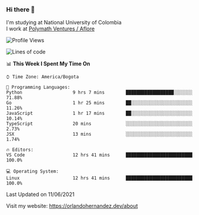 ### Hi there 👋


<!--**AR4Z/AR4Z** is a ✨ _special_ ✨ repository because its `README.md` (this file) appears on your GitHub profile.

Here are some ideas to get you started:-->
I'm studying at National University of Colombia
<br>
I work at <a href="https://www.aflore.co/">Polymath Ventures / Aflore</a>
<br>

<!--START_SECTION:waka-->
![Profile Views](http://img.shields.io/badge/Profile%20Views-4-blue)

![Lines of code](https://img.shields.io/badge/From%20Hello%20World%20I%27ve%20Written-3.3%20million%20lines%20of%20code-blue)

📊 **This Week I Spent My Time On** 

```text
⌚︎ Time Zone: America/Bogota

💬 Programming Languages: 
Python                   9 hrs 7 mins        ██████████████████░░░░░░░   71.88% 
Go                       1 hr 25 mins        ██░░░░░░░░░░░░░░░░░░░░░░░   11.26% 
JavaScript               1 hr 17 mins        ██░░░░░░░░░░░░░░░░░░░░░░░   10.14% 
TypeScript               20 mins             ░░░░░░░░░░░░░░░░░░░░░░░░░   2.73% 
JSX                      13 mins             ░░░░░░░░░░░░░░░░░░░░░░░░░   1.74%

🔥 Editors: 
VS Code                  12 hrs 41 mins      █████████████████████████   100.0%

💻 Operating System: 
Linux                    12 hrs 41 mins      █████████████████████████   100.0%

```


 Last Updated on 11/06/2021
<!--END_SECTION:waka-->


Visit my website: https://orlandohernandez.dev/about


